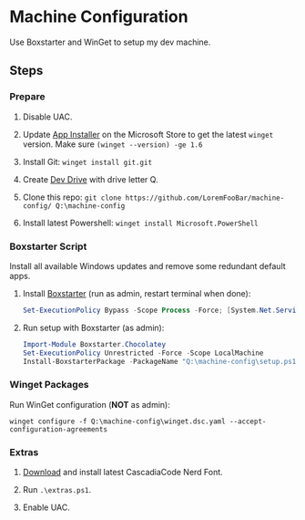 # Machine Configuration

Use Boxstarter and WinGet to setup my dev machine.

## Steps

### Prepare

1. Disable UAC.

2. Update [App Installer](https://www.microsoft.com/p/app-installer/9nblggh4nns1) on the Microsoft Store to get the latest `winget` version. Make sure `(winget --version) -ge 1.6`

3. Install Git: `winget install git.git`

4. Create [Dev Drive](https://learn.microsoft.com/en-us/windows/dev-drive/) with drive letter Q.

5. Clone this repo: `git clone https://github.com/LoremFooBar/machine-config/ Q:\machine-config`

6. Install latest Powershell: `winget install Microsoft.PowerShell`

### Boxstarter Script

Install all available Windows updates and remove some redundant default apps.

1. Install [Boxstarter](https://boxstarter.org) (run as admin, restart terminal when done):

   ```powershell
   Set-ExecutionPolicy Bypass -Scope Process -Force; [System.Net.ServicePointManager]::SecurityProtocol = [System.Net.ServicePointManager]::SecurityProtocol -bor 3072; iex ((New-Object System.Net.WebClient).DownloadString('https://boxstarter.org/bootstrapper.ps1')); Get-Boxstarter -Force
   ```

2. Run setup with Boxstarter (as admin):

   ```powershell
   Import-Module Boxstarter.Chocolatey
   Set-ExecutionPolicy Unrestricted -Force -Scope LocalMachine
   Install-BoxstarterPackage -PackageName "Q:\machine-config\setup.ps1"
   ```

### Winget Packages

Run WinGet configuration (**NOT** as admin):

```
winget configure -f Q:\machine-config\winget.dsc.yaml --accept-configuration-agreements
```

### Extras

1. [Download](https://github.com/ryanoasis/nerd-fonts/releases/latest/download/CascadiaCode.zip) and install latest CascadiaCode Nerd Font.

2. Run `.\extras.ps1`.

3. Enable UAC.
